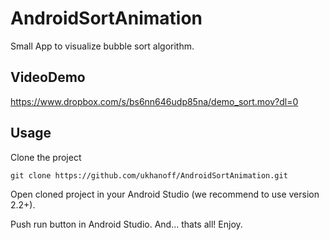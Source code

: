 # AndroidSortAnimation

Small App to visualize bubble sort algorithm.

## VideoDemo

https://www.dropbox.com/s/bs6nn646udp85na/demo_sort.mov?dl=0

## Usage

Clone the project
```
git clone https://github.com/ukhanoff/AndroidSortAnimation.git
```
Open cloned project in your Android Studio (we recommend to use version 2.2+).

Push run button in Android Studio. And... thats all! Enjoy.




